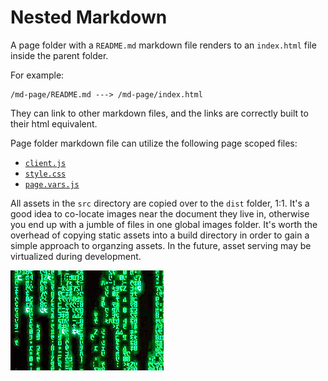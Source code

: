 # Nested Markdown

A page folder with a `README.md` markdown file renders to an `index.html` file inside the parent folder.

For example:

```
/md-page/README.md ---> /md-page/index.html
```

They can link to other markdown files, and the links are correctly built to their html equivalent.

Page folder markdown file can utilize the following page scoped files:

- [`client.js`](./client.js)
- [`style.css`](./style.css)
- [`page.vars.js`](./page.vars.js)

All assets in the `src` directory are copied over to the `dist` folder, 1:1.
It's a good idea to co-locate images near the document they live in, otherwise
you end up with a jumble of files in one global images folder.
It's worth the overhead of copying static assets into a build directory in order to gain a simple approach to organzing assets.
In the future, asset serving may be virtualized during development.

![](./assets/matrix.gif)


